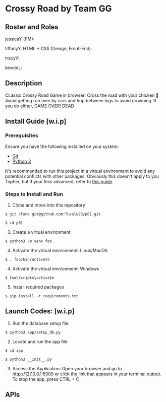 # Crossy Road by Team GG

## Roster and Roles
jessicaY (PM): 

tiffanyY:  HTML + CSS (Design, Front-End)  

tracyY: 

keveinL: 


## Description
CLassic Crossy Road Game in browser:
Cross the road with your chicken 🐓 Avoid getting run over by cars and hop between logs to avoid drowning. If you do either, GAME OVER! DEAD

## Install Guide [w.i.p]

### Prerequisites
Ensure you have the following installed on your system:
- [Git](https://git-scm.com/book/en/v2/Getting-Started-Installing-Git)
- [Python 3](https://www.python.org/downloads/)

It's recommended to run this project in a virtual environment to avoid any potential conflicts with other packages. Obviously this doesn't apply to you Topher, but if your less advanced, refer to [this guide](https://novillo-cs.github.io/apcsa/tools/).

### Steps to Install and Run
1. Clone and move into this repository
```
$ git clone git@github.com:Tuvalu23/p01.git
```
```
$ cd p01
```
3. Create a virtual environment
```
$ python3 -m venv foo
```

4. Activate the virtual environment: Linux/MacOS
```
$ . foo/bin/activate
```
4. Activate the virtual environment: Windows
```
$ foo\Scripts\activate
```
5. Install required packages
```
$ pip install -r requirements.txt
```
## Launch Codes: [w.i.p]
1. Run the database setup file
``` 
$ python3 app/setup_db.py
```
2. Locate and run the app file
``` 
$ cd app
```
``` 
$ python3 __init__.py
```
3. Access the Application: Open your browser and go to http://127.0.0.1:5000 or click the link that appears in your terminal output.
To stop the app, press CTRL + C

## APIs
